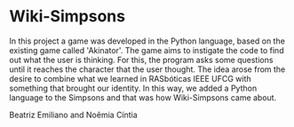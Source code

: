 # Wiki-Simpsons
In this project a game was developed in the Python language, based on the existing game called 'Akinator'. The game aims to instigate the code to find out what the user is thinking. For this, the program asks some questions until it reaches the character that the user thought. The idea arose from the desire to combine what we learned in RASbóticas IEEE UFCG with something that brought our identity. In this way, we added a Python language to the Simpsons and that was how Wiki-Simpsons came about.

Beatriz Emiliano and Noêmia Cíntia
